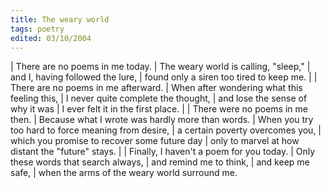 ```yaml
---
title: The weary world
tags: poetry
edited: 03/10/2004
---
```


| There are no poems in me today.
| The weary world is calling, "sleep,"
| and I, having followed the lure,
| found only a siren too tired to keep me.
|
| There are no poems in me afterward.
| When after wondering what this feeling this,
| I never quite complete the thought,
| and lose the sense of why it was
| I ever felt it in the first place.
|
| There were no poems in me then.
| Because what I wrote was hardly more than words.
| When you try too hard to force meaning from desire,
| a certain poverty overcomes you,
| which you promise to recover some future day
| only to marvel at how distant the "future" stays.
|
| Finally, I haven't a poem for you today.
| Only these words that search always,
| and remind me to think,
| and keep me safe,
| when the arms of the weary world surround me.
